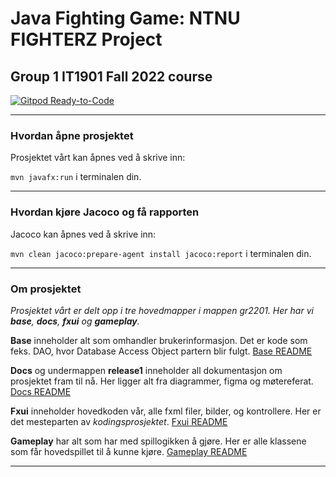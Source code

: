 # Java Fighting Game: NTNU FIGHTERZ Project
## Group 1 IT1901 Fall 2022 course

[![Gitpod Ready-to-Code](https://img.shields.io/badge/Gitpod-Ready--to--Code-blue?logo=gitpod)](https://gitpod.stud.ntnu.no/#https://gitlab.stud.idi.ntnu.no/it1901/groups-2022/gr2201/gr2201.git)

---

### Hvordan åpne prosjektet

Prosjektet vårt kan åpnes ved å skrive inn:

 `mvn javafx:run` i terminalen din.
 
---

### Hvordan kjøre Jacoco og få rapporten

Jacoco kan åpnes ved å skrive inn:

`mvn clean jacoco:prepare-agent install jacoco:report` i terminalen din.


---

### Om prosjektet

_Prosjektet vårt er delt opp i tre hovedmapper i mappen gr2201.
Her har vi **base**, **docs**, **fxui** og **gameplay**._ 

**Base** inneholder alt som omhandler brukerinformasjon. Det er kode som feks. DAO, hvor Database Access Object partern blir fulgt. [Base README](gr2201/base/readme.md)

**Docs** og undermappen **release1** inneholder all dokumentasjon om prosjektet fram til nå. Her ligger alt fra diagrammer, figma og møtereferat. [Docs README](gr2201/docs/readme.md)

**Fxui** inneholder hovedkoden vår, alle fxml filer, bilder, og kontrollere. Her er det mesteparten av _kodingsprosjektet_. [Fxui README](gr2201/fxui/readme.md)

**Gameplay** har alt som har med spillogikken å gjøre. Her er alle klassene som får hovedspillet til å kunne kjøre. [Gameplay README](gr2201/gameplay/readme.md)

---


